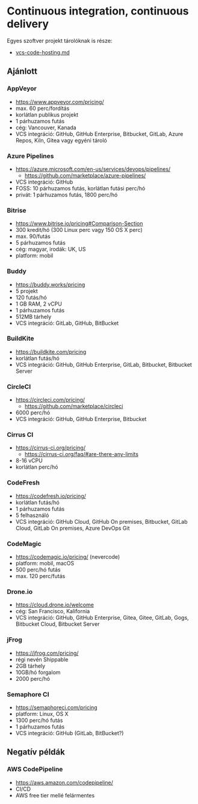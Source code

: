 # Continuous integration, continuous delivery

Egyes szoftver projekt tárolóknak is része:

* [vcs-code-hosting.md](vcs-code-hosting.md)

## Ajánlott

### AppVeyor

* https://www.appveyor.com/pricing/
* max. 60 perc/fordítás
* korlátlan publikus projekt
* 1 párhuzamos futás
* cég: Vancouver, Kanada
* VCS integráció: GitHub, GitHub Enterprise, Bitbucket, GitLab, Azure Repos, Kiln, Gitea vagy egyéni tároló

### Azure Pipelines

* https://azure.microsoft.com/en-us/services/devops/pipelines/
  * https://github.com/marketplace/azure-pipelines/
* VCS integráció: GitHub
* FOSS: 10 párhuzamos futás, korlátlan futási perc/hó
* privát: 1 párhuzamos futás, 1800 perc/hó

### Bitrise

* https://www.bitrise.io/pricing#Comparison-Section
* 300 kredit/hó (300 Linux perc vagy 150 OS X perc)
* max. 90/futás
* 5 párhuzamos futás
* cég: magyar, irodák: UK, US
* platform: mobil

### Buddy

* https://buddy.works/pricing
* 5 projekt
* 120 futás/hó
* 1 GB RAM, 2 vCPU
* 1 párhuzamos futás
* 512MB tárhely
* VCS integráció: GitLab, GitHub, BitBucket

### BuildKite

* https://buildkite.com/pricing
* korlátlan futás/hó
* VCS integráció: GitHub, GitHub Enterprise, GitLab, Bitbucket, Bitbucket Server

### CircleCI

* https://circleci.com/pricing/
  * https://github.com/marketplace/circleci
* 6000 perc/hó
* VCS integráció: GitHub, GitHub Enterprise, Bitbucket

### Cirrus CI

* https://cirrus-ci.org/pricing/
  * https://cirrus-ci.org/faq/#are-there-any-limits
* 8-16 vCPU
* korlátlan perc/hó

### CodeFresh

* https://codefresh.io/pricing/
* korlátlan futás/hó
* 1 párhuzamos futás
* 5 felhasználó
* VCS integráció: GitHub Cloud, GitHub On premises, Bitbucket, GitLab Cloud, GitLab On premises, Azure DevOps Git

### CodeMagic

* https://codemagic.io/pricing/ (nevercode)
* platform: mobil, macOS
* 500 perc/hó futás
* max. 120 perc/futás

### Drone.io

* https://cloud.drone.io/welcome
* cég: San Francisco, Kalifornia
* VCS integráció: GitHub, GitHub Enterprise, Gitea, Gitee, GitLab, Gogs, Bitbucket Cloud, Bitbucket Server

### jFrog

* https://jfrog.com/pricing/
* régi nevén Shippable
* 2GB tárhely
* 10GB/hó forgalom
* 2000 perc/hó

### Semaphore CI

* https://semaphoreci.com/pricing
* platform: Linux, OS X
* 1300 perc/hó futás
* 1 párhuzamos futás
* VCS integráció: GitHub (GitLab, BitBucket?)

## Negatív példák

### AWS CodePipeline

* https://aws.amazon.com/codepipeline/
* CI/CD
* AWS free tier mellé felármentes
